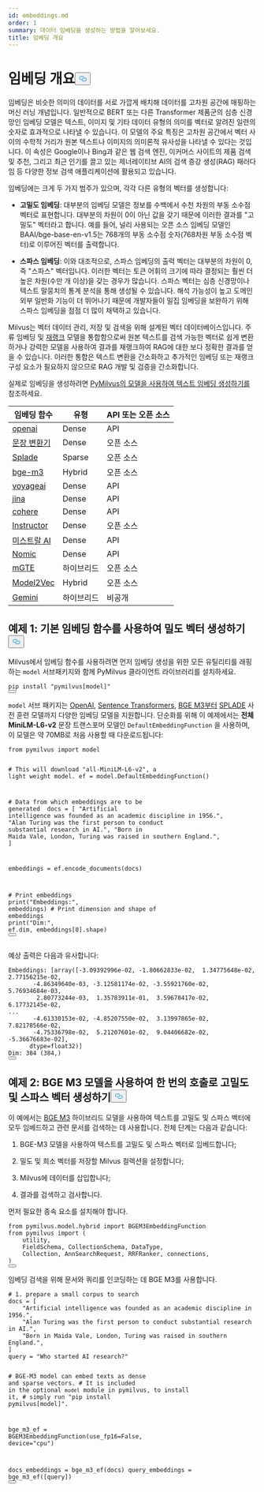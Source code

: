 ```yaml
---
id: embeddings.md
order: 1
summary: 데이터 임베딩을 생성하는 방법을 알아보세요.
title: 임베딩 개요
---
```

<h1 id="Embedding-Overview" class="common-anchor-header">임베딩 개요<button data-href="#Embedding-Overview" class="anchor-icon" translate="no">
      <svg translate="no"
        aria-hidden="true"
        focusable="false"
        height="20"
        version="1.1"
        viewBox="0 0 16 16"
        width="16"
      >
        <path
          fill="#0092E4"
          fill-rule="evenodd"
          d="M4 9h1v1H4c-1.5 0-3-1.69-3-3.5S2.55 3 4 3h4c1.45 0 3 1.69 3 3.5 0 1.41-.91 2.72-2 3.25V8.59c.58-.45 1-1.27 1-2.09C10 5.22 8.98 4 8 4H4c-.98 0-2 1.22-2 2.5S3 9 4 9zm9-3h-1v1h1c1 0 2 1.22 2 2.5S13.98 12 13 12H9c-.98 0-2-1.22-2-2.5 0-.83.42-1.64 1-2.09V6.25c-1.09.53-2 1.84-2 3.25C6 11.31 7.55 13 9 13h4c1.45 0 3-1.69 3-3.5S14.5 6 13 6z"
        ></path>
      </svg>
    </button></h1><p>임베딩은 비슷한 의미의 데이터를 서로 가깝게 배치해 데이터를 고차원 공간에 매핑하는 머신 러닝 개념입니다. 일반적으로 BERT 또는 다른 Transformer 제품군의 심층 신경망인 임베딩 모델은 텍스트, 이미지 및 기타 데이터 유형의 의미를 벡터로 알려진 일련의 숫자로 효과적으로 나타낼 수 있습니다. 이 모델의 주요 특징은 고차원 공간에서 벡터 사이의 수학적 거리가 원본 텍스트나 이미지의 의미론적 유사성을 나타낼 수 있다는 것입니다. 이 속성은 Google이나 Bing과 같은 웹 검색 엔진, 이커머스 사이트의 제품 검색 및 추천, 그리고 최근 인기를 끌고 있는 제너레이티브 AI의 검색 증강 생성(RAG) 패러다임 등 다양한 정보 검색 애플리케이션에 활용되고 있습니다.</p>
<p>임베딩에는 크게 두 가지 범주가 있으며, 각각 다른 유형의 벡터를 생성합니다:</p>
<ul>
<li><p><strong>고밀도 임베딩</strong>: 대부분의 임베딩 모델은 정보를 수백에서 수천 차원의 부동 소수점 벡터로 표현합니다. 대부분의 차원이 0이 아닌 값을 갖기 때문에 이러한 결과를 "고밀도" 벡터라고 합니다. 예를 들어, 널리 사용되는 오픈 소스 임베딩 모델인 BAAI/bge-base-en-v1.5는 768개의 부동 소수점 숫자(768차원 부동 소수점 벡터)로 이루어진 벡터를 출력합니다.</p></li>
<li><p><strong>스파스 임베딩</strong>: 이와 대조적으로, 스파스 임베딩의 출력 벡터는 대부분의 차원이 0, 즉 "스파스" 벡터입니다. 이러한 벡터는 토큰 어휘의 크기에 따라 결정되는 훨씬 더 높은 차원(수만 개 이상)을 갖는 경우가 많습니다. 스파스 벡터는 심층 신경망이나 텍스트 말뭉치의 통계 분석을 통해 생성될 수 있습니다. 해석 가능성이 높고 도메인 외부 일반화 기능이 더 뛰어나기 때문에 개발자들이 밀집 임베딩을 보완하기 위해 스파스 임베딩을 점점 더 많이 채택하고 있습니다.</p></li>
</ul>
<p>Milvus는 벡터 데이터 관리, 저장 및 검색을 위해 설계된 벡터 데이터베이스입니다. 주류 임베딩 및 <a href="https://milvus.io/docs/rerankers-overview.md">재랭크</a> 모델을 통합함으로써 원본 텍스트를 검색 가능한 벡터로 쉽게 변환하거나 강력한 모델을 사용하여 결과를 재랭크하여 RAG에 대한 보다 정확한 결과를 얻을 수 있습니다. 이러한 통합은 텍스트 변환을 간소화하고 추가적인 임베딩 또는 재랭크 구성 요소가 필요하지 않으므로 RAG 개발 및 검증을 간소화합니다.</p>
<p>실제로 임베딩을 생성하려면 <a href="https://github.com/milvus-io/bootcamp/blob/master/bootcamp/model/embedding_functions.ipynb">PyMilvus의 모델을 사용하여 텍스트 임베딩 생성하기를</a> 참조하세요.</p>
<table>
<thead>
<tr><th>임베딩 함수</th><th>유형</th><th>API 또는 오픈 소스</th></tr>
</thead>
<tbody>
<tr><td><a href="https://milvus.io/api-reference/pymilvus/v2.5.x/EmbeddingModels/OpenAIEmbeddingFunction/OpenAIEmbeddingFunction.md">openai</a></td><td>Dense</td><td>API</td></tr>
<tr><td><a href="https://milvus.io/api-reference/pymilvus/v2.5.x/EmbeddingModels/SentenceTransformerEmbeddingFunction/SentenceTransformerEmbeddingFunction.md">문장 변환기</a></td><td>Dense</td><td>오픈 소스</td></tr>
<tr><td><a href="https://milvus.io/api-reference/pymilvus/v2.5.x/EmbeddingModels/SpladeEmbeddingFunction/SpladeEmbeddingFunction.md">Splade</a></td><td>Sparse</td><td>오픈 소스</td></tr>
<tr><td><a href="https://milvus.io/api-reference/pymilvus/v2.5.x/EmbeddingModels/BGEM3EmbeddingFunction/BGEM3EmbeddingFunction.md">bge-m3</a></td><td>Hybrid</td><td>오픈 소스</td></tr>
<tr><td><a href="https://milvus.io/api-reference/pymilvus/v2.5.x/EmbeddingModels/VoyageEmbeddingFunction/VoyageEmbeddingFunction.md">voyageai</a></td><td>Dense</td><td>API</td></tr>
<tr><td><a href="https://milvus.io/api-reference/pymilvus/v2.5.x/EmbeddingModels/JinaEmbeddingFunction/JinaEmbeddingFunction.md">jina</a></td><td>Dense</td><td>API</td></tr>
<tr><td><a href="https://milvus.io/api-reference/pymilvus/v2.5.x/EmbeddingModels/CohereEmbeddingFunction/CohereEmbeddingFunction.md">cohere</a></td><td>Dense</td><td>API</td></tr>
<tr><td><a href="https://milvus.io/api-reference/pymilvus/v2.5.x/EmbeddingModels/InstructorEmbeddingFunction/InstructorEmbeddingFunction.md">Instructor</a></td><td>Dense</td><td>오픈 소스</td></tr>
<tr><td><a href="https://milvus.io/api-reference/pymilvus/v2.5.x/EmbeddingModels/MistralAIEmbeddingFunction/MistralAIEmbeddingFunction.md">미스트랄 AI</a></td><td>Dense</td><td>API</td></tr>
<tr><td><a href="https://milvus.io/api-reference/pymilvus/v2.5.x/EmbeddingModels/NomicEmbeddingFunction/NomicEmbeddingFunction.md">Nomic</a></td><td>Dense</td><td>API</td></tr>
<tr><td><a href="https://milvus.io/api-reference/pymilvus/v2.5.x/EmbeddingModels/Model2VecEmbeddingFunction/Model2VecEmbeddingFunction.md">mGTE</a></td><td>하이브리드</td><td>오픈 소스</td></tr>
<tr><td><a href="https://milvus.io/api-reference/pymilvus/v2.5.x/EmbeddingModels/Model2VecEmbeddingFunction/Model2VecEmbeddingFunction.md">Model2Vec</a></td><td>Hybrid</td><td>오픈 소스</td></tr>
<tr><td><a href="https://milvus.io/api-reference/pymilvus/v2.5.x/EmbeddingModels/GeminiEmbeddingFunction/GeminiEmbeddingFunction.md">Gemini</a></td><td>하이브리드</td><td>비공개</td></tr>
</tbody>
</table>
<h2 id="Example-1-Use-default-embedding-function-to-generate-dense-vectors" class="common-anchor-header">예제 1: 기본 임베딩 함수를 사용하여 밀도 벡터 생성하기<button data-href="#Example-1-Use-default-embedding-function-to-generate-dense-vectors" class="anchor-icon" translate="no">
      <svg translate="no"
        aria-hidden="true"
        focusable="false"
        height="20"
        version="1.1"
        viewBox="0 0 16 16"
        width="16"
      >
        <path
          fill="#0092E4"
          fill-rule="evenodd"
          d="M4 9h1v1H4c-1.5 0-3-1.69-3-3.5S2.55 3 4 3h4c1.45 0 3 1.69 3 3.5 0 1.41-.91 2.72-2 3.25V8.59c.58-.45 1-1.27 1-2.09C10 5.22 8.98 4 8 4H4c-.98 0-2 1.22-2 2.5S3 9 4 9zm9-3h-1v1h1c1 0 2 1.22 2 2.5S13.98 12 13 12H9c-.98 0-2-1.22-2-2.5 0-.83.42-1.64 1-2.09V6.25c-1.09.53-2 1.84-2 3.25C6 11.31 7.55 13 9 13h4c1.45 0 3-1.69 3-3.5S14.5 6 13 6z"
        ></path>
      </svg>
    </button></h2><p>Milvus에서 임베딩 함수를 사용하려면 먼저 임베딩 생성을 위한 모든 유틸리티를 래핑하는 <code translate="no">model</code> 서브패키지와 함께 PyMilvus 클라이언트 라이브러리를 설치하세요.</p>
<pre><code translate="no" class="language-python">pip install <span class="hljs-string">&quot;pymilvus[model]&quot;</span>
<button class="copy-code-btn"></button></code></pre>
<p><code translate="no">model</code> 서브 패키지는 <a href="https://milvus.io/docs/embed-with-openai.md">OpenAI</a>, <a href="https://milvus.io/docs/embed-with-sentence-transform.md">Sentence Transformers</a>, <a href="https://milvus.io/docs/embed-with-bgm-m3.md">BGE M3부터</a> <a href="https://milvus.io/docs/embed-with-splade.md">SPLADE</a> 사전 훈련 모델까지 다양한 임베딩 모델을 지원합니다. 단순화를 위해 이 예제에서는 <strong>전체 MiniLM-L6-v2</strong> 문장 트랜스포머 모델인 <code translate="no">DefaultEmbeddingFunction</code> 을 사용하며, 이 모델은 약 70MB로 처음 사용할 때 다운로드됩니다:</p>
<pre><code translate="no" class="language-python"><span class="hljs-keyword">from</span> pymilvus <span class="hljs-keyword">import</span> model

<span class="hljs-comment"># This will download &quot;all-MiniLM-L6-v2&quot;, a light weight model.</span>
ef = model.DefaultEmbeddingFunction()

<span class="hljs-comment"># Data from which embeddings are to be generated </span>
docs = [
    <span class="hljs-string">&quot;Artificial intelligence was founded as an academic discipline in 1956.&quot;</span>,
    <span class="hljs-string">&quot;Alan Turing was the first person to conduct substantial research in AI.&quot;</span>,
    <span class="hljs-string">&quot;Born in Maida Vale, London, Turing was raised in southern England.&quot;</span>,
]

embeddings = ef.encode_documents(docs)

<span class="hljs-comment"># Print embeddings</span>
<span class="hljs-built_in">print</span>(<span class="hljs-string">&quot;Embeddings:&quot;</span>, embeddings)
<span class="hljs-comment"># Print dimension and shape of embeddings</span>
<span class="hljs-built_in">print</span>(<span class="hljs-string">&quot;Dim:&quot;</span>, ef.dim, embeddings[<span class="hljs-number">0</span>].shape)
<button class="copy-code-btn"></button></code></pre>
<p>예상 출력은 다음과 유사합니다:</p>
<pre><code translate="no" class="language-python">Embeddings: [array([-<span class="hljs-number">3.09392996e-02</span>, -<span class="hljs-number">1.80662833e-02</span>,  <span class="hljs-number">1.34775648e-02</span>,  <span class="hljs-number">2.77156215e-02</span>,
       -<span class="hljs-number">4.86349640e-03</span>, -<span class="hljs-number">3.12581174e-02</span>, -<span class="hljs-number">3.55921760e-02</span>,  <span class="hljs-number">5.76934684e-03</span>,
        <span class="hljs-number">2.80773244e-03</span>,  <span class="hljs-number">1.35783911e-01</span>,  <span class="hljs-number">3.59678417e-02</span>,  <span class="hljs-number">6.17732145e-02</span>,
...
       -<span class="hljs-number">4.61330153e-02</span>, -<span class="hljs-number">4.85207550e-02</span>,  <span class="hljs-number">3.13997865e-02</span>,  <span class="hljs-number">7.82178566e-02</span>,
       -<span class="hljs-number">4.75336798e-02</span>,  <span class="hljs-number">5.21207601e-02</span>,  <span class="hljs-number">9.04406682e-02</span>, -<span class="hljs-number">5.36676683e-02</span>],
      dtype=float32)]
Dim: <span class="hljs-number">384</span> (<span class="hljs-number">384</span>,)
<button class="copy-code-btn"></button></code></pre>
<h2 id="Example-2-Generate-dense-and-sparse-vectors-in-one-call-with-BGE-M3-model" class="common-anchor-header">예제 2: BGE M3 모델을 사용하여 한 번의 호출로 고밀도 및 스파스 벡터 생성하기<button data-href="#Example-2-Generate-dense-and-sparse-vectors-in-one-call-with-BGE-M3-model" class="anchor-icon" translate="no">
      <svg translate="no"
        aria-hidden="true"
        focusable="false"
        height="20"
        version="1.1"
        viewBox="0 0 16 16"
        width="16"
      >
        <path
          fill="#0092E4"
          fill-rule="evenodd"
          d="M4 9h1v1H4c-1.5 0-3-1.69-3-3.5S2.55 3 4 3h4c1.45 0 3 1.69 3 3.5 0 1.41-.91 2.72-2 3.25V8.59c.58-.45 1-1.27 1-2.09C10 5.22 8.98 4 8 4H4c-.98 0-2 1.22-2 2.5S3 9 4 9zm9-3h-1v1h1c1 0 2 1.22 2 2.5S13.98 12 13 12H9c-.98 0-2-1.22-2-2.5 0-.83.42-1.64 1-2.09V6.25c-1.09.53-2 1.84-2 3.25C6 11.31 7.55 13 9 13h4c1.45 0 3-1.69 3-3.5S14.5 6 13 6z"
        ></path>
      </svg>
    </button></h2><p>이 예에서는 <a href="https://milvus.io/docs/embed-with-bgm-m3.md">BGE M3</a> 하이브리드 모델을 사용하여 텍스트를 고밀도 및 스파스 벡터에 모두 임베드하고 관련 문서를 검색하는 데 사용합니다. 전체 단계는 다음과 같습니다:</p>
<ol>
<li><p>BGE-M3 모델을 사용하여 텍스트를 고밀도 및 스파스 벡터로 임베드합니다;</p></li>
<li><p>밀도 및 희소 벡터를 저장할 Milvus 컬렉션을 설정합니다;</p></li>
<li><p>Milvus에 데이터를 삽입합니다;</p></li>
<li><p>결과를 검색하고 검사합니다.</p></li>
</ol>
<p>먼저 필요한 종속 요소를 설치해야 합니다.</p>
<pre><code translate="no" class="language-python"><span class="hljs-keyword">from</span> pymilvus.model.hybrid <span class="hljs-keyword">import</span> BGEM3EmbeddingFunction
<span class="hljs-keyword">from</span> pymilvus <span class="hljs-keyword">import</span> (
    utility,
    FieldSchema, CollectionSchema, DataType,
    Collection, AnnSearchRequest, RRFRanker, connections,
)
<button class="copy-code-btn"></button></code></pre>
<p>임베딩 검색을 위해 문서와 쿼리를 인코딩하는 데 BGE M3를 사용합니다.</p>
<pre><code translate="no" class="language-python"><span class="hljs-comment"># 1. prepare a small corpus to search</span>
docs = [
    <span class="hljs-string">&quot;Artificial intelligence was founded as an academic discipline in 1956.&quot;</span>,
    <span class="hljs-string">&quot;Alan Turing was the first person to conduct substantial research in AI.&quot;</span>,
    <span class="hljs-string">&quot;Born in Maida Vale, London, Turing was raised in southern England.&quot;</span>,
]
query = <span class="hljs-string">&quot;Who started AI research?&quot;</span>

<span class="hljs-comment"># BGE-M3 model can embed texts as dense and sparse vectors.</span>
<span class="hljs-comment"># It is included in the optional `model` module in pymilvus, to install it,</span>
<span class="hljs-comment"># simply run &quot;pip install pymilvus[model]&quot;.</span>

bge_m3_ef = BGEM3EmbeddingFunction(use_fp16=<span class="hljs-literal">False</span>, device=<span class="hljs-string">&quot;cpu&quot;</span>)

docs_embeddings = bge_m3_ef(docs)
query_embeddings = bge_m3_ef([query])
<button class="copy-code-btn"></button></code></pre>
